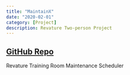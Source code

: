 ```yaml
---
title: "MaintainX"
date: "2020-02-01"
category: [Project]
description: Revature Two-person Project
---
```


## [GitHub Repo](https://github.com/DBerry07/Revature_TrainingRoomMaintenanceScheduler)

Revature Training Room Maintenance Scheduler